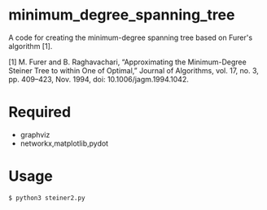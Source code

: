 # minimum_degree_spanning_tree

A code for creating the minimum-degree spanning tree based on Furer's algorithm \[1\].

\[1\] M. Furer and B. Raghavachari, “Approximating the Minimum-Degree Steiner Tree to within One of Optimal,” Journal of Algorithms, vol. 17, no. 3, pp. 409–423, Nov. 1994, doi: 10.1006/jagm.1994.1042.

# Required
* graphviz
* networkx,matplotlib,pydot

# Usage
    $ python3 steiner2.py
    

